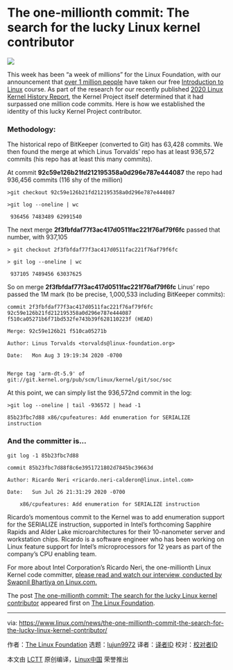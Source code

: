 [#]: collector: (lujun9972)
[#]: translator: ( )
[#]: reviewer: ( )
[#]: publisher: ( )
[#]: url: ( )
[#]: subject: (The one-millionth commit: The search for the lucky Linux kernel contributor)
[#]: via: (https://www.linux.com/news/the-one-millionth-commit-the-search-for-the-lucky-linux-kernel-contributor/)
[#]: author: (The Linux Foundation https://www.linuxfoundation.org/blog/2020/09/the-one-millionth-commit-the-search-for-the-lucky-linux-kernel-contributor/)

The one-millionth commit: The search for the lucky Linux kernel contributor
======

![][1]

This week has been “a week of millions” for the Linux Foundation, with our announcement that [over 1 million people][2] have taken our free [Introduction to Linux][3] course. As part of the research for our recently published [2020 Linux Kernel History Report][4], the Kernel Project itself determined that it had surpassed one million code commits. Here is how we established the identity of this lucky Kernel Project contributor.

### Methodology:

The historical repo of BitKeeper (converted to Git) has 63,428 commits. We then found the merge at which Linus Torvalds’ repo has at least 936,572 commits (his repo has at least this many commits).

At commit **92c59e126b21fd212195358a0d296e787e444087** the repo had 936,456 commits (116 shy of the million)

```
>git checkout 92c59e126b21fd212195358a0d296e787e444087

>git log --oneline | wc

 936456 7483489 62991540
```

The next merge **2f3fbfdaf77f3ac417d0511fac221f76af79f6fc** passed that number, with 937,105

```
> git checkout 2f3fbfdaf77f3ac417d0511fac221f76af79f6fc

> git log --oneline | wc

 937105 7489456 63037625
```

So on merge **2f3fbfdaf77f3ac417d0511fac221f76af79f6fc** Linus’ repo passed the 1M mark (to be precise, 1,000,533 including BitKeeper commits):

```
commit 2f3fbfdaf77f3ac417d0511fac221f76af79f6fc 92c59e126b21fd212195358a0d296e787e444087 f510ca05271b6f71bd532fe743b39f628110223f (HEAD)

Merge: 92c59e126b21 f510ca05271b

Author: Linus Torvalds <torvalds@linux-foundation.org>

Date:   Mon Aug 3 19:19:34 2020 -0700


Merge tag 'arm-dt-5.9' of git://git.kernel.org/pub/scm/linux/kernel/git/soc/soc
```

At this point, we can simply list the 936,572nd commit in the log:

```
>git log --oneline | tail -936572 | head -1

85b23fbc7d88 x86/cpufeatures: Add enumeration for SERIALIZE instruction
```

### And the committer is…

```
git log -1 85b23fbc7d88

commit 85b23fbc7d88f8c6e3951721802d7845bc39663d

Author: Ricardo Neri <ricardo.neri-calderon@linux.intel.com>

Date:   Sun Jul 26 21:31:29 2020 -0700

    x86/cpufeatures: Add enumeration for SERIALIZE instruction
```

Ricardo’s momentous commit to the Kernel was to add enumeration support for the SERIALIZE instruction, supported in Intel’s forthcoming Sapphire Rapids and Alder Lake microarchitectures for their 10-nanometer server and workstation chips. Ricardo is a software engineer who has been working on Linux feature support for Intel’s microprocessors for 12 years as part of the company’s CPU enabling team.

For more about Intel Corporation’s Ricardo Neri, the one-millionth Linux Kernel code committer, [please read and watch our interview, conducted by Swapnil Bhartiya on Linux.com.][5]

The post [The one-millionth commit: The search for the lucky Linux kernel contributor][6] appeared first on [The Linux Foundation][7].

--------------------------------------------------------------------------------

via: https://www.linux.com/news/the-one-millionth-commit-the-search-for-the-lucky-linux-kernel-contributor/

作者：[The Linux Foundation][a]
选题：[lujun9972][b]
译者：[译者ID](https://github.com/译者ID)
校对：[校对者ID](https://github.com/校对者ID)

本文由 [LCTT](https://github.com/LCTT/TranslateProject) 原创编译，[Linux中国](https://linux.cn/) 荣誉推出

[a]: https://www.linuxfoundation.org/blog/2020/09/the-one-millionth-commit-the-search-for-the-lucky-linux-kernel-contributor/
[b]: https://github.com/lujun9972
[1]: https://www.linuxfoundation.org/wp-content/uploads/2020/09/million.png
[2]: https://training.linuxfoundation.org/announcements/free-intro-to-linux-course-surpasses-one-million-enrollments/
[3]: https://training.linuxfoundation.org/training/introduction-to-linux-2/
[4]: https://www.linuxfoundation.org/blog/2020/08/download-the-2020-linux-kernel-history-report/
[5]: http://www.linux.com/featured/meet-the-one-millionth-committer-to-linux-ricardo-neri
[6]: https://www.linuxfoundation.org/blog/2020/09/the-one-millionth-commit-the-search-for-the-lucky-linux-kernel-contributor/
[7]: https://www.linuxfoundation.org/
